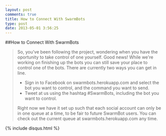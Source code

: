 ```yaml
---
layout: post
comments: true
title: How to Connect With SwarmBots
type: post
date: 2013-05-01 3:56:25
---
```


##How to Connect With SwarmBots

> So, you've been following the project, wondering when you have the oportunity to take control of one yourself. Good news! While we're working on finishing up the bots you can still save your place to control one of the bots. There are currently two ways you can get in line.
><br/>
> * Sign in to Facebook on swarmbots.herokuapp.com and select the bot you want to control, and the command you want to send.
> * Tweet at us using the hashtag #SwarmBots, including the bot you want to control.
>
> Right now we have it set up such that each social account can only be in one queue at a time, to be fair to future SwarmBot users. You can check out the current queue at swarmbots.herokuapp.com any time.
> 


{% include disqus.html %}